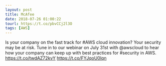 ```yaml
---
layout: post
title: McAfee
date: 2018-07-26 01:00:22
tourl: https://t.co/pbvCCj2l3O
tags: [AWS]
---
```

Is your company on the fast track for #AWS cloud innovation? Your security may be at risk. Tune in to our webinar on July 31st with @awscloud to hear how your company can keep up with best practices for #security in AWS. https://t.co/twdAZ72kvY https://t.co/FYJqoU0lqn